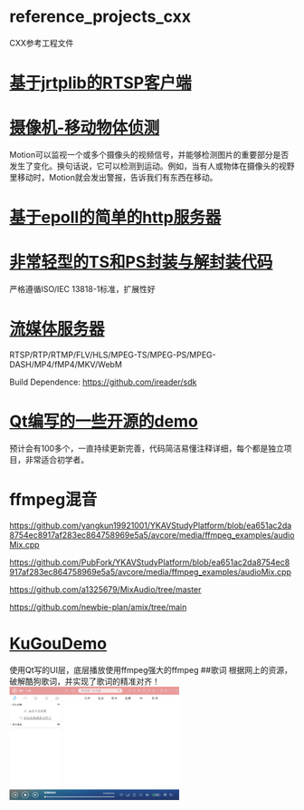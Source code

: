 # reference_projects_cxx
CXX参考工程文件

# [基于jrtplib的RTSP客户端](https://github.com/Ansersion/myRtspClient/tree/master)

# [摄像机-移动物体侦测](https://github.com/Motion-Project/motion)
Motion可以监视一个或多个摄像头的视频信号，并能够检测图片的重要部分是否发生了变化。换句话说，它可以检测到运动。例如，当有人或物体在摄像头的视野里移动时，Motion就会发出警报，告诉我们有东西在移动。

# [基于epoll的简单的http服务器](https://github.com/hongliuliao/ehttp)

# [非常轻型的TS和PS封装与解封装代码](https://github.com/xphh/litets)
严格遵循ISO/IEC 13818-1标准，扩展性好

# [流媒体服务器](https://github.com/ireader/media-server)
RTSP/RTP/RTMP/FLV/HLS/MPEG-TS/MPEG-PS/MPEG-DASH/MP4/fMP4/MKV/WebM

Build Dependence: https://github.com/ireader/sdk
# [Qt编写的一些开源的demo](https://github.com/feiyangqingyun/QWidgetDemo)

预计会有100多个，一直持续更新完善，代码简洁易懂注释详细，每个都是独立项目，非常适合初学者。

# ffmpeg混音
https://github.com/yangkun19921001/YKAVStudyPlatform/blob/ea651ac2da8754ec8917af283ec864758969e5a5/avcore/media/ffmpeg_examples/audioMix.cpp

https://github.com/PubFork/YKAVStudyPlatform/blob/ea651ac2da8754ec8917af283ec864758969e5a5/avcore/media/ffmpeg_examples/audioMix.cpp

https://github.com/a1325679/MixAudio/tree/master

https://github.com/newbie-plan/amix/tree/main

# [KuGouDemo](https://github.com/what951006/KuGouDemo/)
使用Qt写的UI层，底层播放使用ffmpeg强大的ffmpeg ##歌词 根据网上的资源，破解酷狗歌词，并实现了歌词的精准对齐！
<img src="https://github.com/melonbo/image/blob/main/group_01/sp230725_104028.png" alt="error" style="width: 300px; height: 200px;">
